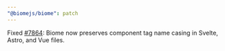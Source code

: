 ```yaml
---
"@biomejs/biome": patch
---
```


Fixed [#7864](https://github.com/biomejs/biome/issues/7864): Biome now preserves component tag name casing in Svelte, Astro, and Vue files.
